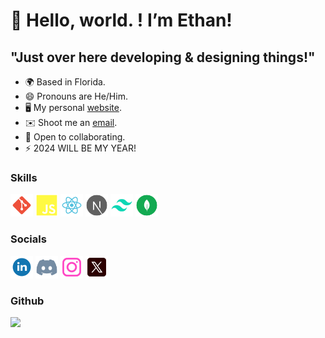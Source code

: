 👋 Hello, world. ! I’m Ethan!
================================

"Just over here developing & designing things!"
-------------------------------------

* 🌍 Based in Florida.
* 😄 Pronouns are He/Him.
* 🖥️ My personal [website](https://www.egxworld.net).
* ✉️ Shoot me an [email](mailto:egarrisxn@gmail.com).
* 🤝 Open to collaborating.
* ⚡ 2024 WILL BE MY YEAR!

### Skills

<p align="left">
<a href="https://git-scm.com/" target="_blank" rel="noreferrer"><img src="https://raw.githubusercontent.com/EGARRISXN/icons/main/skills/git.svg" width="36" height="36" alt="Git" /></a>
<a href="https://git-scm.com/" target="_blank" rel="noreferrer"><img src="https://raw.githubusercontent.com/EGARRISXN/icons/main/skills/js.svg" width="36" height="36" alt="Git" /></a>
<a href="https://git-scm.com/" target="_blank" rel="noreferrer"><img src="https://raw.githubusercontent.com/EGARRISXN/icons/main/skills/react.svg" width="36" height="36" alt="Git" /></a>
<a href="https://git-scm.com/" target="_blank" rel="noreferrer"><img src="https://raw.githubusercontent.com/EGARRISXN/icons/main/skills/next.svg" width="36" height="36" alt="Git" /></a>
<a href="https://git-scm.com/" target="_blank" rel="noreferrer"><img src="https://raw.githubusercontent.com/EGARRISXN/icons/main/skills/tailwindcss.svg" width="36" height="36" alt="Git" /></a>
<a href="https://git-scm.com/" target="_blank" rel="noreferrer"><img src="https://raw.githubusercontent.com/EGARRISXN/icons/main/skills/mongodb.svg" width="36" height="36" alt="Git" /></a>
</p>

### Socials

<p align="left">
<a href="https://git-scm.com/" target="_blank" rel="noreferrer"><img src="https://raw.githubusercontent.com/EGARRISXN/icons/main/socials/linkedin.svg" width="36" height="36" alt="Git" /></a>
<a href="https://git-scm.com/" target="_blank" rel="noreferrer"><img src="https://raw.githubusercontent.com/EGARRISXN/icons/main/socials/discord.svg" width="36" height="36" alt="Git" /></a>
<a href="https://git-scm.com/" target="_blank" rel="noreferrer"><img src="https://raw.githubusercontent.com/EGARRISXN/icons/main/socials/instagram.svg" width="36" height="36" alt="Git" /></a>
<a href="https://git-scm.com/" target="_blank" rel="noreferrer"><img src="https://raw.githubusercontent.com/EGARRISXN/icons/main/socials/x.svg" width="36" height="36" alt="Git" /></a>
</p>

### Github

<a href="http://www.github.com/EGARRISXN"><img src="https://github-readme-streak-stats.herokuapp.com/?user=EGARRISXN&stroke=ffffff&background=1c1917&ring=0891b2&fire=0891b2&currStreakNum=ffffff&currStreakLabel=0891b2&sideNums=ffffff&sideLabels=ffffff&dates=ffffff&hide_border=true" /></a>
